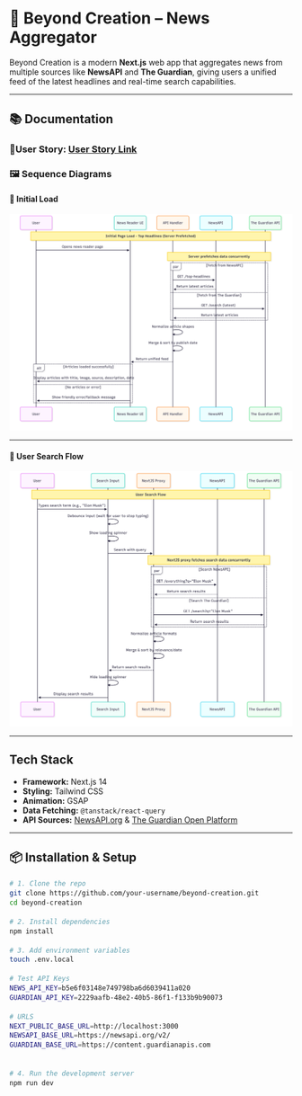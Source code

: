 # 📰 Beyond Creation – News Aggregator

Beyond Creation is a modern **Next.js** web app that aggregates news from multiple sources like **NewsAPI** and **The Guardian**, giving users a unified feed of the latest headlines and real-time search capabilities.

---

## 📚 Documentation

### 🔗User Story: [User Story Link](https://www.notion.so/Beyond-Creation-Task-News-Aggregator-23f7bf91b25b80129238d6724573054e)

### 🖼️ Sequence Diagrams

#### 🔸 Initial Load

![Initial Load Flow](./sequence/intialLoadSequence.png)

---

#### 🔸 User Search Flow

![Search Sequence](./sequence/SearchSequence.png)

---

## Tech Stack

- **Framework:** Next.js 14
- **Styling:** Tailwind CSS
- **Animation:** GSAP
- **Data Fetching:** `@tanstack/react-query`
- **API Sources:** [NewsAPI.org](https://newsapi.org) & [The Guardian Open Platform](https://open-platform.theguardian.com/)

---

## 📦 Installation & Setup

```bash
# 1. Clone the repo
git clone https://github.com/your-username/beyond-creation.git
cd beyond-creation

# 2. Install dependencies
npm install

# 3. Add environment variables
touch .env.local

# Test API Keys
NEWS_API_KEY=b5e6f03148e749798ba6d6039411a020
GUARDIAN_API_KEY=2229aafb-48e2-40b5-86f1-f133b9b90073

# URLS
NEXT_PUBLIC_BASE_URL=http://localhost:3000
NEWSAPI_BASE_URL=https://newsapi.org/v2/
GUARDIAN_BASE_URL=https://content.guardianapis.com


# 4. Run the development server
npm run dev

```

